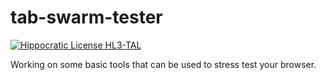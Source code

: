 # tab-swarm-tester
[![Hippocratic License HL3-TAL](https://img.shields.io/static/v1?label=Hippocratic%20License&message=HL3-TAL&labelColor=5e2751&color=bc8c3d)](https://firstdonoharm.dev/version/3/0/tal.html)

Working on some basic tools that can be used to stress test your browser.
